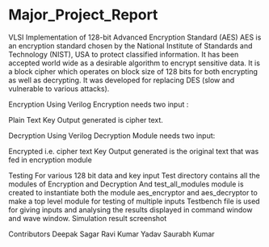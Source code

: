 # Major_Project_Report
VLSI Implementation of 128-bit Advanced Encryption Standard (AES)
AES is an encryption standard chosen by the National Institute of Standards and Technology (NIST), USA to protect classified information. It has been accepted world wide as a desirable algorithm to encrypt sensitive data. It is a block cipher which operates on block size of 128 bits for both encrypting as well as decrypting. It was developed for replacing DES (slow and vulnerable to various attacks).

Encryption Using Verilog
Encryption needs two input :

Plain Text
Key
Output generated is cipher text.

Decryption Using Verilog
Decryption Module needs two input:

Encrypted i.e. cipher text
Key
Output generated is the original text that was fed in encryption module

Testing For various 128 bit data and key input
Test directory contains all the modules of Encryption and Decryption
And test_all_modules module is created to instantiate both the module aes_encryptor and aes_decryptor to make a top level module for testing of multiple inputs
Testbench file is used for giving inputs and analysing the results displayed in command window and wave window.
Simulation result screenshot


Contributors
Deepak Sagar
Ravi Kumar Yadav
Saurabh Kumar

